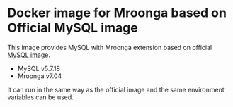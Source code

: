 # Docker image for Mroonga based on Official MySQL image

This image provides MySQL with Mroonga extension based on
official [MySQL image](https://hub.docker.com/_/mysql/).

* MySQL v5.7.18
* Mroonga v7.04

It can run in the same way as the official image and the same environment
variables can be used.

